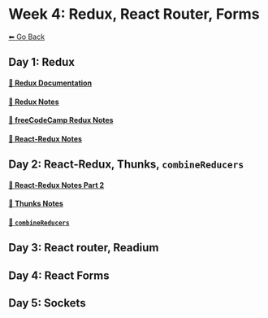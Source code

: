 # Week 4: Redux, React Router, Forms
[⬅ Go Back](../README.md)

## Day 1: Redux
#### [🔗 Redux Documentation](./day-15-redux/redux-documentation.md)
#### [🔗 Redux Notes](./day-15-redux/redux.md)
#### [🔗 freeCodeCamp Redux Notes](./day-15-redux/fcc-redux.md)
#### [🔗 React-Redux Notes](./day-15-redux/react-redux.md)

## Day 2: React-Redux, Thunks, `combineReducers`
#### [🔗 React-Redux Notes Part 2](./day-16-react-redux/react-redux-pt2.md)
#### [🔗 Thunks Notes](./day-16-react-redux/thunks.md)
#### [🔗 `combineReducers`](./day-16-react-redux/combineReducers.md)

## Day 3: React router, Readium

## Day 4: React Forms

## Day 5: Sockets